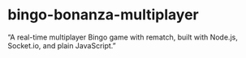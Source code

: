 # bingo-bonanza-multiplayer
“A real-time multiplayer Bingo game with rematch, built with Node.js, Socket.io, and plain JavaScript.”
